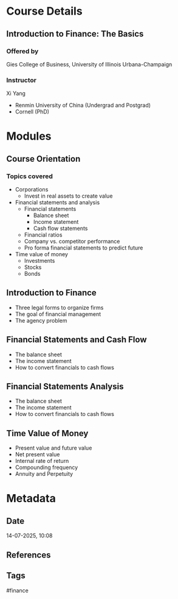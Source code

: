 # Course Details
## Introduction to Finance: The Basics
### Offered by
Gies College of Business, University of Illinois Urbana-Champaign
### Instructor
Xi Yang
- Renmin University of China (Undergrad and Postgrad)
- Cornell (PhD)
# Modules
## Course Orientation
### Topics covered
- Corporations
	- Invest in real assets to create value
- Financial statements and analysis
	- Financial statements
		- Balance sheet
		- Income statement
		- Cash flow statements
	- Financial ratios
	- Company vs. competitor performance
	- Pro forma financial statements to predict future
- Time value of money
	- Investments
	- Stocks
	- Bonds
## Introduction to Finance
- Three legal forms to organize firms
- The goal of financial management
- The agency problem
## Financial Statements and Cash Flow
- The balance sheet
- The income statement
- How to convert financials to cash flows
## Financial Statements Analysis
- The balance sheet
- The income statement
- How to convert financials to cash flows
## Time Value of Money
- Present value and future value
- Net present value
- Internal rate of return
- Compounding frequency
- Annuity and Perpetuity
# Metadata
## Date
14-07-2025, 10:08
## References
## Tags
#finance 